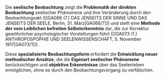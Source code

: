 
Die **seelische Beobachtung** zeigt die **Problematik der direkten Beobachtung** seelischer Phänomene und ihre Veränderung durch den Beobachtungsakt ([[GA066 (7.) DAS JENSEITS DER SINNE UND DAS JENSEITS DER SEELE, Berlin, 31. März|GA066/7]]) und stellt eine **Methode der vom Leiblichen befreiten Selbsterkenntnis** dar, die zur Korrektur gewöhnlicher psychologischer Vorstellungen führt ([[GA073 (1.) ANTHROPOSPOPHIE UND SEELENWISSENSCHAFT, 5. November 1917|GA073/1]]).

Diese **spezialisierte Beobachtungsform** erfordert die **Entwicklung neuer methodischer Ansätze**, die die **Eigenart seelischer Phänomene** berücksichtigen und **objektive Erkenntnisse** über das Seelenleben ermöglichen, ohne es durch den Beobachtungsvorgang zu verfälschen.
